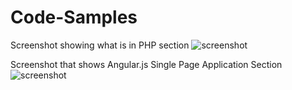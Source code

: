 # Code-Samples

Screenshot showing what is in PHP section
![screenshot](https://user-images.githubusercontent.com/8302413/33384533-42a7613e-d4f4-11e7-95d5-3e175bdb72a4.png)

Screenshot that shows Angular.js Single Page Application Section
![screenshot](https://user-images.githubusercontent.com/8302413/33384595-6d7edca2-d4f4-11e7-80d6-f64a551a53e0.png)
